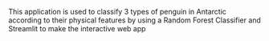 This application is used to classify 3 types of penguin in Antarctic according to their physical features by using a Random Forest Classifier and Streamlit to make the interactive web app
